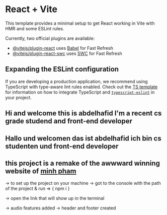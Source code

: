 # React + Vite

This template provides a minimal setup to get React working in Vite with HMR and some ESLint rules.

Currently, two official plugins are available:

- [@vitejs/plugin-react](https://github.com/vitejs/vite-plugin-react/blob/main/packages/plugin-react) uses [Babel](https://babeljs.io/) for Fast Refresh
- [@vitejs/plugin-react-swc](https://github.com/vitejs/vite-plugin-react/blob/main/packages/plugin-react-swc) uses [SWC](https://swc.rs/) for Fast Refresh

## Expanding the ESLint configuration

If you are developing a production application, we recommend using TypeScript with type-aware lint rules enabled. Check out the [TS template](https://github.com/vitejs/vite/tree/main/packages/create-vite/template-react-ts) for information on how to integrate TypeScript and [`typescript-eslint`](https://typescript-eslint.io) in your project.

## Hi and welcome this is abdelhafid I'm a recent cs grade studend and front-end developer

## Hallo und welcomen das ist abdelhafid ich bin cs studenten und front-end developer

## this project is a remake of the awwward winning website of [minh pham](minhpahm.design)

-> to set up the project on your machine
-> got to the console with the path of the project & run
=> { npm i }

-> open the link that will show up in the terminal

-> audio features added
-> header and footer created
